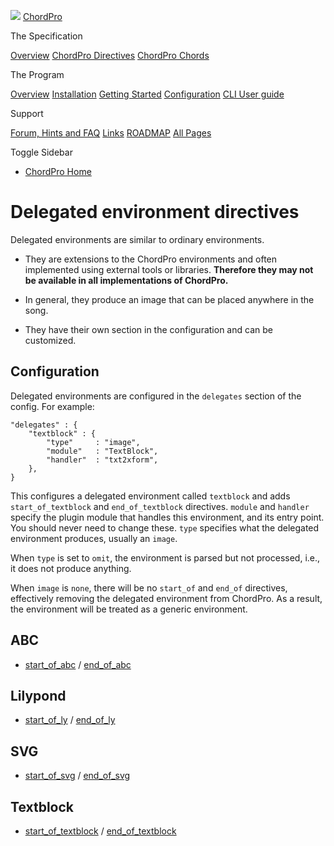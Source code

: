 ![](../images/chordpro-icon.png) [ChordPro](https://www.chordpro.org/chordpro/home/)

The Specification

<a href="https://www.chordpro.org/chordpro/chordpro-introduction/" class="list-group-item list-group-item-action bg-light">Overview</a> <a href="https://www.chordpro.org/chordpro/chordpro-directives/" class="list-group-item list-group-item-action bg-light">ChordPro Directives</a> <a href="https://www.chordpro.org/chordpro/chordpro-chords/" class="list-group-item list-group-item-action bg-light">ChordPro Chords</a>

The Program

<a href="https://www.chordpro.org/chordpro/chordpro-reference-implementation/" class="list-group-item list-group-item-action bg-light">Overview</a> <a href="https://www.chordpro.org/chordpro/chordpro-installation/" class="list-group-item list-group-item-action bg-light">Installation</a> <a href="https://www.chordpro.org/chordpro/chordpro-getting-started/" class="list-group-item list-group-item-action bg-light">Getting Started</a> <a href="https://www.chordpro.org/chordpro/chordpro-configuration/" class="list-group-item list-group-item-action bg-light">Configuration</a> <a href="https://www.chordpro.org/chordpro/using-chordpro/" class="list-group-item list-group-item-action bg-light">CLI User guide</a>

Support

<a href="https://www.chordpro.org/chordpro/support/" class="list-group-item list-group-item-action bg-light">Forum, Hints and FAQ</a> <a href="https://www.chordpro.org/chordpro/links/" class="list-group-item list-group-item-action bg-light">Links</a> <a href="https://www.chordpro.org/chordpro/roadmap/" class="list-group-item list-group-item-action bg-light">ROADMAP</a> <a href="https://www.chordpro.org/chordpro/allpages/" class="list-group-item list-group-item-action bg-light">All Pages</a>

Toggle Sidebar

<span class="navbar-toggler-icon"></span>

-   <a href="https://www.chordpro.org/chordpro/" class="nav-link">ChordPro Home</a>

Delegated environment directives
================================

Delegated environments are similar to ordinary environments.

-   They are extensions to the ChordPro environments and often implemented using external tools or libraries. **Therefore they may not be available in all implementations of ChordPro.**

-   In general, they produce an image that can be placed anywhere in the song.

-   They have their own section in the configuration and can be customized.

Configuration
-------------

Delegated environments are configured in the `delegates` section of the config. For example:

    "delegates" : {
        "textblock" : {
            "type"     : "image",
            "module"   : "TextBlock",
            "handler"  : "txt2xform",
        },
    }

This configures a delegated environment called `textblock` and adds `start_of_textblock` and `end_of_textblock` directives. `module` and `handler` specify the plugin module that handles this environment, and its entry point. You should never need to change these. `type` specifies what the delegated environment produces, usually an `image`.

When `type` is set to `omit`, the environment is parsed but not processed, i.e., it does not produce anything.

When `image` is `none`, there will be no `start_of` and `end_of` directives, effectively removing the delegated environment from ChordPro. As a result, the environment will be treated as a generic environment.

ABC
---

-   [start\_of\_abc](./directives-env_abc.md) / [end\_of\_abc](./directives-env_abc.md)

Lilypond
--------

-   [start\_of\_ly](./directives-env_ly.md) / [end\_of\_ly](./directives-env_ly.md)

SVG
---

-   [start\_of\_svg](./directives-env_svg.md) / [end\_of\_svg](./directives-env_svg.md)

Textblock
---------

-   [start\_of\_textblock](./directives-env_textblock.md) / [end\_of\_textblock](./directives-env_textblock.md)
